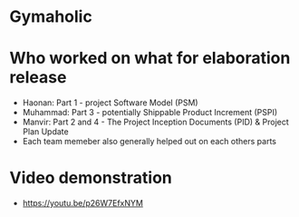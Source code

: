 # Gymaholic

# Who worked on what for elaboration release
- Haonan: Part 1 - project Software Model (PSM) 
- Muhammad: Part 3 - potentially Shippable Product Increment (PSPI)
- Manvir: Part 2 and 4 - The Project Inception Documents (PID) & Project Plan Update
- Each team memeber also generally helped out on each others parts

# Video demonstration
- https://youtu.be/p26W7EfxNYM
